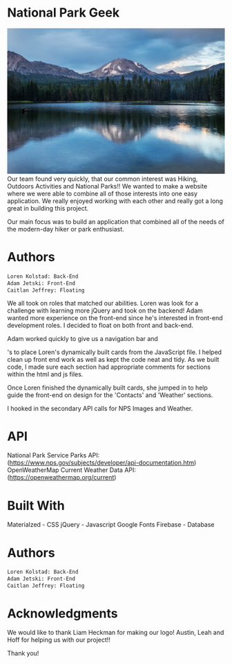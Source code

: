 # National Park Geek
![NPG](assets/images/Lassen.jpg)
Our team found very quickly, that our common interest was Hiking, Outdoors Activities and National Parks!! We wanted to make a website where
we were able to combine all of those interests into one easy application. We really enjoyed working with each other and really got a long great in building this project.

Our main focus was to build an application that combined all of the needs of the modern-day hiker or park enthusiast. 

# Authors
	Loren Kolstad: Back-End
 	Adam Jetski: Front-End
 	Caitlan Jeffrey: Floating

We all took on roles that matched our abilities. Loren was look for a challenge with learning more jQuery and took on the backend! Adam wanted more experience on the front-end since he's interested in front-end development roles. I decided to float on both front and back-end.

Adam worked quickly to give us a navigation bar and <div>'s to place Loren's dynamically built cards from the JavaScript file. I helped clean up front end work as well as kept the code neat and tidy. As we built code, I made sure each section had appropriate comments for sections within the html and js files.

Once Loren finished the dynamically built cards, she jumped in to help guide the front-end on design for the 'Contacts' and 'Weather' sections. 

I hooked in the secondary API calls for NPS Images and Weather. 

# API
National Park Service Parks API: (https://www.nps.gov/subjects/developer/api-documentation.htm)
OpenWeatherMap Current Weather Data API: (https://openweathermap.org/current)

# Built With
Materialzed - CSS
jQuery - Javascript
Google Fonts
Firebase - Database


# Authors
	Loren Kolstad: Back-End
 	Adam Jetski: Front-End
 	Caitlan Jeffrey: Floating

# Acknowledgments
We would like to thank Liam Heckman for making our logo!
Austin, Leah and Hoff for helping us with our project!!

Thank you!
